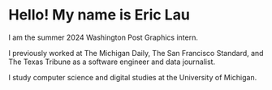 # Hello! My name is Eric Lau

I am the summer 2024 Washington Post Graphics intern.

I previously worked at The Michigan Daily, The San Francisco Standard, and The Texas Tribune as a software engineer and data journalist.

I study computer science and digital studies at the University of Michigan.
